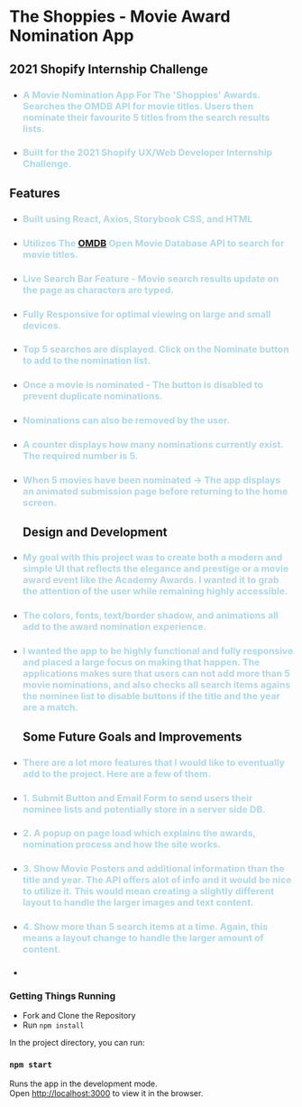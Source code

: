 # The Shoppies - Movie Award Nomination App

## 2021 Shopify Internship Challenge

- <h3 style="color: lightblue">A Movie Nomination App For The 'Shoppies' Awards. Searches the OMDB API for movie titles. Users then nominate their favourite 5 titles from the search results lists.</h3>
- <h3 style="color: lightblue">Built for the 2021 Shopify UX/Web Developer Internship Challenge.</h3>

## Features

- <h3 style="color: lightblue">Built using React, Axios, Storybook CSS, and HTML</h3>
- <h3 style="color: lightblue">Utilizes The <a href="http://www.omdbapi.com/">OMDB</a> Open Movie Database API to search for movie titles.</h3>
- <h3 style="color: lightblue">Live Search Bar Feature - Movie search results update on the page as characters are typed.</h3>
- <h3 style="color: lightblue">Fully Responsive for optimal viewing on large and small devices.</h3>
- <h3 style="color: lightblue">Top 5 searches are displayed. Click on the Nominate button to add to the nomination list.</h3>
- <h3 style="color: lightblue">Once a movie is nominated - The button is disabled to prevent duplicate nominations.
  </h3>
- <h3 style="color: lightblue">Nominations can also be removed by the user.
  </h3>
- <h3 style="color: lightblue">A counter displays how many nominations currently exist. The required number is 5.
  </h3>
- <h3 style="color: lightblue">When 5 movies have been nominated -> The app displays an animated submission page before returning to the home screen. 
  </h3>

  ## Design and Development

- <h3 style="color: lightblue">My goal with this project was to create both a modern and simple UI that reflects the elegance and prestige or a movie award event like the Academy Awards. I wanted it to grab the attention of the user while remaining highly accessible.</h3>

- <h3 style="color: lightblue">The colors, fonts, text/border shadow, and animations all add to the award nomination experience.</h3>

- <h3 style="color: lightblue">I wanted the app to be highly functional and fully responsive and placed a large focus on making that happen. The applications makes sure that users can not add more than 5 movie nominations, and also checks all search items agains the nominee list to disable buttons if the title and the year are a match.</h3>

  ## Some Future Goals and Improvements

- <h3 style="color: lightblue">There are a lot more features that I would like to eventually add to the project. Here are a few of them.</h3>

- <h3 style="color: lightblue">1. Submit Button and Email Form to send users their nominee lists and potentially store in a server side DB.</h3>
- <h3 style="color: lightblue">2. A popup on page load which explains the awards, nomination process and how the site works.</h3>
- <h3 style="color: lightblue">3. Show Movie Posters and additional information than the title and year. The API offers alot of info and it would be nice to utilize it. This would mean creating a slightly different layout to handle the larger images and text content. </h3>
- <h3 style="color: lightblue">4. Show more than 5 search items at a time. Again, this means a layout change to handle the larger amount of content. </h3>

- <h3 style="color: lightblue"></h3>

### Getting Things Running

- Fork and Clone the Repository
- Run <code>npm install</code>

In the project directory, you can run:

### `npm start`

Runs the app in the development mode.\
Open [http://localhost:3000](http://localhost:3000) to view it in the browser.
